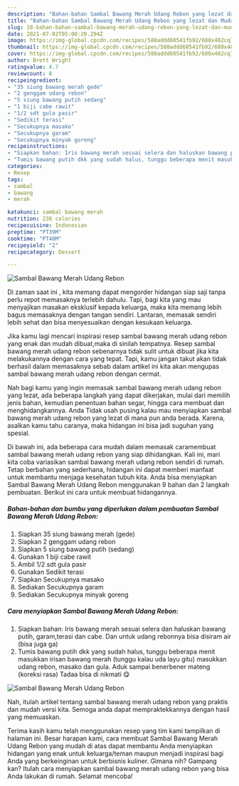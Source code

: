 ```yaml
---
description: "Bahan-bahan Sambal Bawang Merah Udang Rebon yang lezat dan Mudah Dibuat"
title: "Bahan-bahan Sambal Bawang Merah Udang Rebon yang lezat dan Mudah Dibuat"
slug: 18-bahan-bahan-sambal-bawang-merah-udang-rebon-yang-lezat-dan-mudah-dibuat
date: 2021-07-02T05:00:20.294Z
image: https://img-global.cpcdn.com/recipes/580addd60541fb92/680x482cq70/sambal-bawang-merah-udang-rebon-foto-resep-utama.jpg
thumbnail: https://img-global.cpcdn.com/recipes/580addd60541fb92/680x482cq70/sambal-bawang-merah-udang-rebon-foto-resep-utama.jpg
cover: https://img-global.cpcdn.com/recipes/580addd60541fb92/680x482cq70/sambal-bawang-merah-udang-rebon-foto-resep-utama.jpg
author: Brett Wright
ratingvalue: 4.7
reviewcount: 8
recipeingredient:
- "35 siung bawang merah gede"
- "2 genggam udang rebon"
- "5 siung bawang putih sedang"
- "1 biji cabe rawit"
- "1/2 sdt gula pasir"
- "Sedikit terasi"
- "Secukupnya masako"
- "Secukupnya garam"
- "Secukupnya minyak goreng"
recipeinstructions:
- "Siapkan bahan: Iris bawang merah sesuai selera dan haluskan bawang putih, garam,terasi dan cabe. Dan untuk udang rebonnya bisa disiram air (bisa juga ga)"
- "Tumis bawang putih dkk yang sudah halus, tunggu beberapa menit masukkan irisan bawang merah (tunggu kalau uda layu gitu) masukkan udang rebon, masako dan gula. Aduk sampai benerbener mateng (koreksi rasa) Tadaa bisa di nikmati 😋"
categories:
- Resep
tags:
- sambal
- bawang
- merah

katakunci: sambal bawang merah 
nutrition: 238 calories
recipecuisine: Indonesian
preptime: "PT39M"
cooktime: "PT40M"
recipeyield: "2"
recipecategory: Dessert

---
```



![Sambal Bawang Merah Udang Rebon](https://img-global.cpcdn.com/recipes/580addd60541fb92/680x482cq70/sambal-bawang-merah-udang-rebon-foto-resep-utama.jpg)

Di zaman  saat ini , kita memang dapat mengorder hidangan siap saji tanpa perlu repot memasaknya terlebih dahulu. Tapi, bagi kita yang mau menyajikan masakan eksklusif kepada keluarga, maka kita memang lebih bagus memasaknya dengan tangan sendiri. Lantaran, memasak sendiri lebih sehat dan bisa menyesuaikan dengan kesukaan keluarga.

Jika kamu lagi mencari inspirasi resep sambal bawang merah udang rebon yang enak dan mudah dibuat,maka di sinilah tempatnya. Resep sambal bawang merah udang rebon  sebenarnya tidak sulit untuk dibuat jika kita melakukannya dengan cara yang tepat. Tapi, kamu jangan takut akan tidak berhasil dalam memasaknya 
sebab dalam artikel ini kita akan mengupas sambal bawang merah udang rebon dengan cermat.  



Nah bagi kamu yang ingin memasak sambal bawang merah udang rebon yang lezat, ada beberapa langkah yang dapat dikerjakan, mulai dari memilih jenis bahan, kemudian penentuan bahan segar, hingga cara membuat dan menghidangkannya. Anda Tidak usah pusing kalau mau menyiapkan sambal bawang merah udang rebon yang lezat di mana pun anda berada. Karena, asalkan kamu  tahu caranya, maka hidangan ini bisa jadi suguhan yang spesial.

Di bawah ini, ada beberapa cara mudah dalam memasak caramembuat sambal bawang merah udang rebon yang siap dihidangkan. Kali ini, mari kita coba variasikan sambal bawang merah udang rebon sendiri di rumah. Tetap berbahan yang sederhana, hidangan ini dapat memberi manfaat untuk membantu menjaga kesehatan tubuh kita. Anda bisa menyiapkan Sambal Bawang Merah Udang Rebon menggunakan 9 bahan dan 2 langkah pembuatan. Berikut ini cara untuk membuat hidangannya.

<!--inarticleads1-->

##### Bahan-bahan dan bumbu yang diperlukan dalam pembuatan Sambal Bawang Merah Udang Rebon:

1. Siapkan 35 siung bawang merah (gede)
1. Siapkan 2 genggam udang rebon
1. Siapkan 5 siung bawang putih (sedang)
1. Gunakan 1 biji cabe rawit
1. Ambil 1/2 sdt gula pasir
1. Gunakan Sedikit terasi
1. Siapkan Secukupnya masako
1. Sediakan Secukupnya garam
1. Sediakan Secukupnya minyak goreng




<!--inarticleads2-->

##### Cara menyiapkan Sambal Bawang Merah Udang Rebon:

1. Siapkan bahan: Iris bawang merah sesuai selera dan haluskan bawang putih, garam,terasi dan cabe. Dan untuk udang rebonnya bisa disiram air (bisa juga ga)
1. Tumis bawang putih dkk yang sudah halus, tunggu beberapa menit masukkan irisan bawang merah (tunggu kalau uda layu gitu) masukkan udang rebon, masako dan gula. Aduk sampai benerbener mateng (koreksi rasa) Tadaa bisa di nikmati 😋
<img src="//assets-global.cpcdn.com/assets/icons/button_play-2c75c40dde080a61004c1f40b05d8f140eaff45d7e9e6481dc71c63d2e7c4909.png" alt="Sambal Bawang Merah Udang Rebon">



Nah, itulah artikel tentang  sambal bawang merah udang rebon  yang praktis dan mudah versi kita. Semoga anda dapat mempraktekkannya dengan hasil yang memuaskan. 

Terima kasih kamu telah menggunakan resep yang tim kami tampilkan di halaman ini. Besar harapan kami, cara membuat  Sambal Bawang Merah Udang Rebon yang mudah di atas dapat membantu Anda menyiapkan hidangan yang enak untuk keluarga/teman maupun menjadi inspirasi bagi Anda yang berkeinginan untuk berbisnis kuliner. Gimana nih? Gampang kan? Itulah cara menyiapkan sambal bawang merah udang rebon yang bisa Anda lakukan di rumah. Selamat mencoba!

